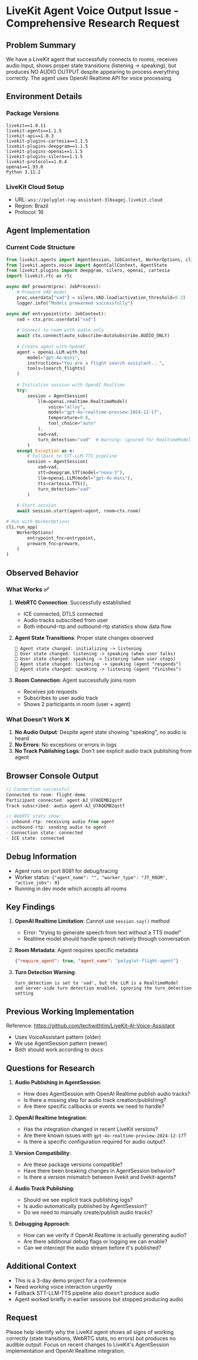 # LiveKit Agent Voice Output Issue - Comprehensive Research Request

## Problem Summary
We have a LiveKit agent that successfully connects to rooms, receives audio input, shows proper state transitions (listening → speaking), but produces NO AUDIO OUTPUT despite appearing to process everything correctly. The agent uses OpenAI Realtime API for voice processing.

## Environment Details

### Package Versions
```
livekit==1.0.11
livekit-agents==1.1.5
livekit-api==1.0.3
livekit-plugins-cartesia==1.1.5
livekit-plugins-deepgram==1.1.5
livekit-plugins-openai==1.1.5
livekit-plugins-silero==1.1.5
livekit-protocol==1.0.4
openai==1.93.0
Python 3.11.2
```

### LiveKit Cloud Setup
- URL: `wss://polyglot-rag-assistant-3l6xagej.livekit.cloud`
- Region: Brazil
- Protocol: 16

## Agent Implementation

### Current Code Structure
```python
from livekit.agents import AgentSession, JobContext, WorkerOptions, cli, llm, vad
from livekit.agents.voice import AgentCallContext, AgentState
from livekit.plugins import deepgram, silero, openai, cartesia
import livekit.rtc as rtc

async def prewarm(proc: JobProcess):
    # Prewarm VAD model
    proc.userdata["vad"] = silero.VAD.load(activation_threshold=0.3)
    logger.info("Models prewarmed successfully")

async def entrypoint(ctx: JobContext):
    vad = ctx.proc.userdata["vad"]
    
    # Connect to room with audio only
    await ctx.connect(auto_subscribe=AutoSubscribe.AUDIO_ONLY)
    
    # Create agent with OpenAI
    agent = openai.LLM.with_bq(
        model="gpt-4o-mini",
        instructions="You are a flight search assistant...",
        tools=[search_flights]
    )
    
    # Initialize session with OpenAI Realtime
    try:
        session = AgentSession(
            llm=openai.realtime.RealtimeModel(
                voice="alloy",
                model="gpt-4o-realtime-preview-2024-12-17",
                temperature=0.8,
                tool_choice="auto"
            ),
            vad=vad,
            turn_detection="vad"  # Warning: ignored for RealtimeModel
        )
    except Exception as e:
        # Fallback to STT-LLM-TTS pipeline
        session = AgentSession(
            vad=vad,
            stt=deepgram.STT(model="nova-3"),
            llm=openai.LLM(model="gpt-4o-mini"),
            tts=cartesia.TTS(),
            turn_detection="vad"
        )
    
    # Start session
    await session.start(agent=agent, room=ctx.room)

# Run with WorkerOptions
cli.run_app(
    WorkerOptions(
        entrypoint_fnc=entrypoint,
        prewarm_fnc=prewarm,
    )
)
```

## Observed Behavior

### What Works ✅
1. **WebRTC Connection**: Successfully established
   - ICE connected, DTLS connected
   - Audio tracks subscribed from user
   - Both inbound-rtp and outbound-rtp statistics show data flow

2. **Agent State Transitions**: Proper state changes observed
   ```
   🤖 Agent state changed: initializing -> listening
   👤 User state changed: listening -> speaking (when user talks)
   👤 User state changed: speaking -> listening (when user stops)
   🤖 Agent state changed: listening -> speaking (agent "responds")
   🤖 Agent state changed: speaking -> listening (agent "finishes")
   ```

3. **Room Connection**: Agent successfully joins room
   - Receives job requests
   - Subscribes to user audio track
   - Shows 2 participants in room (user + agent)

### What Doesn't Work ❌
1. **No Audio Output**: Despite agent state showing "speaking", no audio is heard
2. **No Errors**: No exceptions or errors in logs
3. **No Track Publishing Logs**: Don't see explicit audio track publishing from agent

## Browser Console Output
```javascript
// Connection successful
Connected to room: flight-demo
Participant connected: agent-AJ_U7AQEMB2qstf
Track subscribed: audio agent-AJ_U7AQEMB2qstf

// WebRTC stats show:
- inbound-rtp: receiving audio from agent
- outbound-rtp: sending audio to agent
- Connection state: connected
- ICE state: connected
```

## Debug Information
- Agent runs on port 8081 for debug/tracing
- Worker status: `{"agent_name": "", "worker_type": "JT_ROOM", "active_jobs": 0}`
- Running in dev mode which accepts all rooms

## Key Findings

1. **OpenAI Realtime Limitation**: Cannot use `session.say()` method
   - Error: "trying to generate speech from text without a TTS model"
   - Realtime model should handle speech natively through conversation

2. **Room Metadata**: Agent requires specific metadata
   ```json
   {"require_agent": true, "agent_name": "polyglot-flight-agent"}
   ```

3. **Turn Detection Warning**: 
   ```
   turn_detection is set to 'vad', but the LLM is a RealtimeModel 
   and server-side turn detection enabled, ignoring the turn_detection setting
   ```

## Previous Working Implementation
Reference: https://github.com/techwithtim/LiveKit-AI-Voice-Assistant
- Uses VoiceAssistant pattern (older)
- We use AgentSession pattern (newer)
- Both should work according to docs

## Questions for Research

1. **Audio Publishing in AgentSession**: 
   - How does AgentSession with OpenAI Realtime publish audio tracks?
   - Is there a missing step for audio track creation/publishing?
   - Are there specific callbacks or events we need to handle?

2. **OpenAI Realtime Integration**:
   - Has the integration changed in recent LiveKit versions?
   - Are there known issues with `gpt-4o-realtime-preview-2024-12-17`?
   - Is there a specific configuration required for audio output?

3. **Version Compatibility**:
   - Are these package versions compatible?
   - Have there been breaking changes in AgentSession behavior?
   - Is there a version mismatch between livekit and livekit-agents?

4. **Audio Track Publishing**:
   - Should we see explicit track publishing logs?
   - Is audio automatically published by AgentSession?
   - Do we need to manually create/publish audio tracks?

5. **Debugging Approach**:
   - How can we verify if OpenAI Realtime is actually generating audio?
   - Are there additional debug flags or logging we can enable?
   - Can we intercept the audio stream before it's published?

## Additional Context
- This is a 3-day demo project for a conference
- Need working voice interaction urgently
- Fallback STT-LLM-TTS pipeline also doesn't produce audio
- Agent worked briefly in earlier sessions but stopped producing audio

## Request
Please help identify why the LiveKit agent shows all signs of working correctly (state transitions, WebRTC stats, no errors) but produces no audible output. Focus on recent changes to LiveKit's AgentSession implementation and OpenAI Realtime integration.